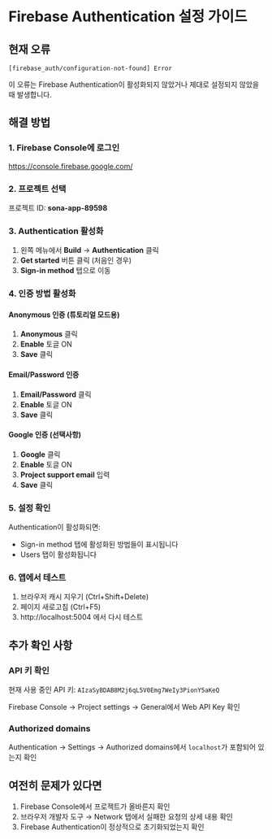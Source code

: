 # Firebase Authentication 설정 가이드

## 현재 오류
```
[firebase_auth/configuration-not-found] Error
```

이 오류는 Firebase Authentication이 활성화되지 않았거나 제대로 설정되지 않았을 때 발생합니다.

## 해결 방법

### 1. Firebase Console에 로그인
https://console.firebase.google.com/

### 2. 프로젝트 선택
프로젝트 ID: **sona-app-89598**

### 3. Authentication 활성화

1. 왼쪽 메뉴에서 **Build** → **Authentication** 클릭
2. **Get started** 버튼 클릭 (처음인 경우)
3. **Sign-in method** 탭으로 이동

### 4. 인증 방법 활성화

#### Anonymous 인증 (튜토리얼 모드용)
1. **Anonymous** 클릭
2. **Enable** 토글 ON
3. **Save** 클릭

#### Email/Password 인증
1. **Email/Password** 클릭
2. **Enable** 토글 ON
3. **Save** 클릭

#### Google 인증 (선택사항)
1. **Google** 클릭
2. **Enable** 토글 ON
3. **Project support email** 입력
4. **Save** 클릭

### 5. 설정 확인

Authentication이 활성화되면:
- Sign-in method 탭에 활성화된 방법들이 표시됩니다
- Users 탭이 활성화됩니다

### 6. 앱에서 테스트

1. 브라우저 캐시 지우기 (Ctrl+Shift+Delete)
2. 페이지 새로고침 (Ctrl+F5)
3. http://localhost:5004 에서 다시 테스트

## 추가 확인 사항

### API 키 확인
현재 사용 중인 API 키: `AIzaSyBDAB8M2j6qL5V0Emg7WeIy3PionY5aKeQ`

Firebase Console → Project settings → General에서 Web API Key 확인

### Authorized domains
Authentication → Settings → Authorized domains에서 `localhost`가 포함되어 있는지 확인

## 여전히 문제가 있다면

1. Firebase Console에서 프로젝트가 올바른지 확인
2. 브라우저 개발자 도구 → Network 탭에서 실패한 요청의 상세 내용 확인
3. Firebase Authentication이 정상적으로 초기화되었는지 확인